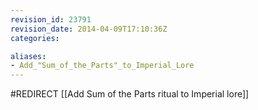 ```yaml
---
revision_id: 23791
revision_date: 2014-04-09T17:10:36Z
categories:

aliases:
- Add_"Sum_of_the_Parts"_to_Imperial_Lore
---
```


#REDIRECT [[Add Sum of the Parts ritual to Imperial lore]]